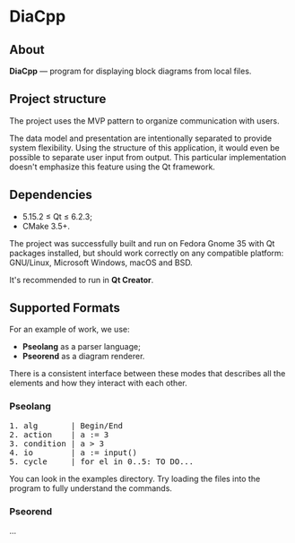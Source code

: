 # DiaCpp

## About
**DiaCpp** — program for displaying block diagrams from local files.

## Project structure
The project uses the MVP pattern to organize communication with users.

The data model and presentation are intentionally separated to provide system flexibility. 
Using the structure of this application, it would even be possible to separate user input from output. 
This particular implementation doesn't emphasize this feature using the Qt framework.

## Dependencies
* 5.15.2 ≤ Qt ≤ 6.2.3;
* CMake 3.5+.

The project was successfully built and run on Fedora Gnome 35 with Qt packages installed, 
but should work correctly on any compatible platform: GNU/Linux, Microsoft Windows, macOS and BSD.

It's recommended to run in **Qt Creator**.

## Supported Formats
For an example of work, we use:
* **Pseolang** as a parser language;
* **Pseorend** as a diagram renderer.

There is a consistent interface between these modes that 
describes all the elements and how they interact with each other.

### Pseolang
<pre>
1. alg       | Begin/End
2. action    | a := 3
3. condition | a > 3
4. io        | a := input()
5. cycle     | for el in 0..5: TO_DO...
</pre>

You can look in the examples directory. 
Try loading the files into the program to fully understand the commands.

### Pseorend
...
